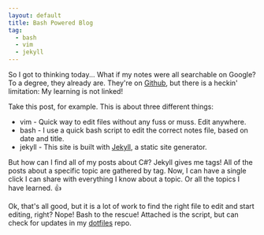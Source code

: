 ```yaml
---
layout: default
title: Bash Powered Blog
tag:
  - bash
  - vim
  - jekyll
---
```


So I got to thinking today... What if my notes were all searchable on Google? 
To a degree, they already are.  They're on
[Github](https://github.com/exegeteio/notes/), but there is a heckin'
limitation:  My learning is not linked!

Take this post, for example.  This is about three different things:

- vim - Quick way to edit files without any fuss or muss.  Edit anywhere. 
- bash - I use a quick bash script to edit the correct notes file, based on
  date and title.
- jekyll - This site is built with [Jekyll](https://jekyllrb.com/), a static
  site generator.

But how can I find all of my posts about C#?  Jekyll gives me tags!  All of the
posts about a specific topic are gathered by tag.  Now, I can have a single
click I can share with everything I know about a topic.  Or all the topics I
have learned.  👍

Ok, that's all good, but it is a lot of work to find the right file to edit and
start editing, right?  Nope!  Bash to the rescue!  Attached is the script, but
can check for updates in my [dotfiles](https://github.com/exegeteio/dotfiles)
repo.

<script src="https://gist.github.com/exegeteio/25bc37887f04e9dfc1f997a96eafded2.js"></script>
